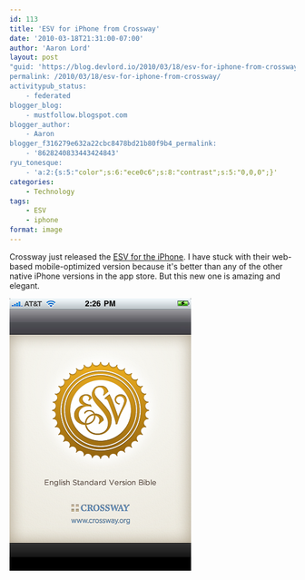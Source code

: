```yaml
---
id: 113
title: 'ESV for iPhone from Crossway'
date: '2010-03-18T21:31:00-07:00'
author: 'Aaron Lord'
layout: post
"guid: 'https://blog.devlord.io/2010/03/18/esv-for-iphone-from-crossway/'
permalink: /2010/03/18/esv-for-iphone-from-crossway/
activitypub_status:
    - federated
blogger_blog:
    - mustfollow.blogspot.com
blogger_author:
    - Aaron
blogger_f316279e632a22cbc8478bd21b80f9b4_permalink:
    - '8628240833443424843'
ryu_tonesque:
    - 'a:2:{s:5:"color";s:6:"ece0c6";s:8:"contrast";s:5:"0,0,0";}'
categories:
    - Technology
tags:
    - ESV
    - iphone
format: image
---
```


Crossway just released the <a href="http://itunes.apple.com/us/app/esv-bible/id361797273?mt=8">ESV for the iPhone</a>. I have stuck with their web-based mobile-optimized version because it's better than any of the other native iPhone versions in the app store. But this new one is amazing and elegant.
<p class="mobile-photo"><a href="/assets/img/2011/10/img_0779-7832341.png"><img src="/assets/img/2011/10/img_0779-7832341.png?w=200" alt="" border="0" /></a></p>

<div class="blogger-post-footer"><img alt="" width="1" height="1" /></div>